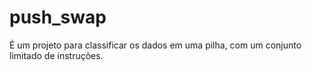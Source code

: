 # push_swap
É um projeto para classificar os dados em uma pilha, com um conjunto limitado de instruções.
